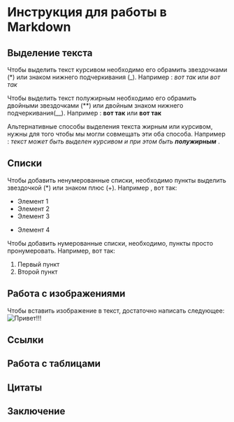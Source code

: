 # Инструкция для работы в Markdown

## Выделение текста

Чтобы выделить текст курсивом необходимо его обрамить звездочками (*) или знаком нижнего подчеркивания (_). Например : *вот так* или _вот так_

Чтобы выделить текст полужирным необходимо его обрамить двойными звездочками (**) или двойным знаком нижнего подчеркивания(__). Например : **вот так** или __вот так__

Альтернативные способы выделения текста жирным или курсивом, нужны для того чтобы мы могли совмещать эти оба способа. Например : _текст может быть выделен курсивом и при этом быть **полужирным**_ .
## Списки

Чтобы добавить ненумерованные списки, необходимо пункты выделить звездочкой (*) или знаком плюс (+). Например , вот так:
* Элемент 1
* Элемент 2
* Элемент 3
+ Элемент 4

Чтобы добавить нумерованные списки, необходимо, пункты просто пронумеровать. Например, вот так:
1. Первый пункт
2. Второй пункт
 
## Работа с изображениями

Чтобы вставить изображение в текст, достаточно написать следующее: ![Привет!!!](bab.jpg)

## Ссылки

## Работа с таблицами

## Цитаты

## Заключение
